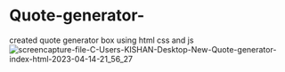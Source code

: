 # Quote-generator-
created quote generator box using html css and js
![screencapture-file-C-Users-KISHAN-Desktop-New-Quote-generator-index-html-2023-04-14-21_56_27](https://user-images.githubusercontent.com/121854064/232101916-d0c3ba3b-5c67-4ae1-ad90-4fe85be5e899.png)
